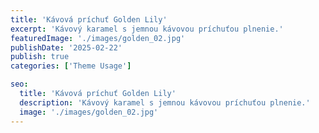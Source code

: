 ```yaml
---
title: 'Kávová príchuť Golden Lily'
excerpt: 'Kávový karamel s jemnou kávovou príchuťou plnenie.'
featuredImage: './images/golden_02.jpg'
publishDate: '2025-02-22'
publish: true
categories: ['Theme Usage']

seo:
  title: 'Kávová príchuť Golden Lily'
  description: 'Kávový karamel s jemnou kávovou príchuťou plnenie.'
  image: './images/golden_02.jpg'
---
```


